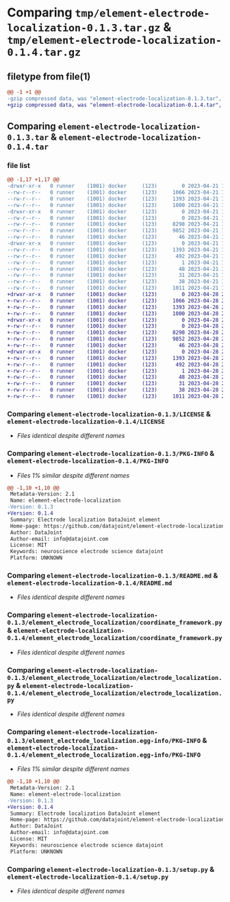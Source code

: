 # Comparing `tmp/element-electrode-localization-0.1.3.tar.gz` & `tmp/element-electrode-localization-0.1.4.tar.gz`

## filetype from file(1)

```diff
@@ -1 +1 @@
-gzip compressed data, was "element-electrode-localization-0.1.3.tar", last modified: Fri Apr 21 18:30:19 2023, max compression
+gzip compressed data, was "element-electrode-localization-0.1.4.tar", last modified: Fri Apr 28 22:42:15 2023, max compression
```

## Comparing `element-electrode-localization-0.1.3.tar` & `element-electrode-localization-0.1.4.tar`

### file list

```diff
@@ -1,17 +1,17 @@
-drwxr-xr-x   0 runner    (1001) docker     (123)        0 2023-04-21 18:30:19.286504 element-electrode-localization-0.1.3/
--rw-r--r--   0 runner    (1001) docker     (123)     1066 2023-04-21 18:30:15.000000 element-electrode-localization-0.1.3/LICENSE
--rw-r--r--   0 runner    (1001) docker     (123)     1393 2023-04-21 18:30:19.286504 element-electrode-localization-0.1.3/PKG-INFO
--rw-r--r--   0 runner    (1001) docker     (123)     1000 2023-04-21 18:30:15.000000 element-electrode-localization-0.1.3/README.md
-drwxr-xr-x   0 runner    (1001) docker     (123)        0 2023-04-21 18:30:19.286504 element-electrode-localization-0.1.3/element_electrode_localization/
--rw-r--r--   0 runner    (1001) docker     (123)        0 2023-04-21 18:30:15.000000 element-electrode-localization-0.1.3/element_electrode_localization/__init__.py
--rw-r--r--   0 runner    (1001) docker     (123)     8298 2023-04-21 18:30:15.000000 element-electrode-localization-0.1.3/element_electrode_localization/coordinate_framework.py
--rw-r--r--   0 runner    (1001) docker     (123)     9852 2023-04-21 18:30:15.000000 element-electrode-localization-0.1.3/element_electrode_localization/electrode_localization.py
--rw-r--r--   0 runner    (1001) docker     (123)       46 2023-04-21 18:30:15.000000 element-electrode-localization-0.1.3/element_electrode_localization/version.py
-drwxr-xr-x   0 runner    (1001) docker     (123)        0 2023-04-21 18:30:19.286504 element-electrode-localization-0.1.3/element_electrode_localization.egg-info/
--rw-r--r--   0 runner    (1001) docker     (123)     1393 2023-04-21 18:30:19.000000 element-electrode-localization-0.1.3/element_electrode_localization.egg-info/PKG-INFO
--rw-r--r--   0 runner    (1001) docker     (123)      492 2023-04-21 18:30:19.000000 element-electrode-localization-0.1.3/element_electrode_localization.egg-info/SOURCES.txt
--rw-r--r--   0 runner    (1001) docker     (123)        1 2023-04-21 18:30:19.000000 element-electrode-localization-0.1.3/element_electrode_localization.egg-info/dependency_links.txt
--rw-r--r--   0 runner    (1001) docker     (123)       48 2023-04-21 18:30:19.000000 element-electrode-localization-0.1.3/element_electrode_localization.egg-info/requires.txt
--rw-r--r--   0 runner    (1001) docker     (123)       31 2023-04-21 18:30:19.000000 element-electrode-localization-0.1.3/element_electrode_localization.egg-info/top_level.txt
--rw-r--r--   0 runner    (1001) docker     (123)       38 2023-04-21 18:30:19.286504 element-electrode-localization-0.1.3/setup.cfg
--rw-r--r--   0 runner    (1001) docker     (123)     1011 2023-04-21 18:30:15.000000 element-electrode-localization-0.1.3/setup.py
+drwxr-xr-x   0 runner    (1001) docker     (123)        0 2023-04-28 22:42:15.336622 element-electrode-localization-0.1.4/
+-rw-r--r--   0 runner    (1001) docker     (123)     1066 2023-04-28 22:42:12.000000 element-electrode-localization-0.1.4/LICENSE
+-rw-r--r--   0 runner    (1001) docker     (123)     1393 2023-04-28 22:42:15.336622 element-electrode-localization-0.1.4/PKG-INFO
+-rw-r--r--   0 runner    (1001) docker     (123)     1000 2023-04-28 22:42:12.000000 element-electrode-localization-0.1.4/README.md
+drwxr-xr-x   0 runner    (1001) docker     (123)        0 2023-04-28 22:42:15.336622 element-electrode-localization-0.1.4/element_electrode_localization/
+-rw-r--r--   0 runner    (1001) docker     (123)        0 2023-04-28 22:42:12.000000 element-electrode-localization-0.1.4/element_electrode_localization/__init__.py
+-rw-r--r--   0 runner    (1001) docker     (123)     8298 2023-04-28 22:42:12.000000 element-electrode-localization-0.1.4/element_electrode_localization/coordinate_framework.py
+-rw-r--r--   0 runner    (1001) docker     (123)     9852 2023-04-28 22:42:12.000000 element-electrode-localization-0.1.4/element_electrode_localization/electrode_localization.py
+-rw-r--r--   0 runner    (1001) docker     (123)       46 2023-04-28 22:42:12.000000 element-electrode-localization-0.1.4/element_electrode_localization/version.py
+drwxr-xr-x   0 runner    (1001) docker     (123)        0 2023-04-28 22:42:15.336622 element-electrode-localization-0.1.4/element_electrode_localization.egg-info/
+-rw-r--r--   0 runner    (1001) docker     (123)     1393 2023-04-28 22:42:15.000000 element-electrode-localization-0.1.4/element_electrode_localization.egg-info/PKG-INFO
+-rw-r--r--   0 runner    (1001) docker     (123)      492 2023-04-28 22:42:15.000000 element-electrode-localization-0.1.4/element_electrode_localization.egg-info/SOURCES.txt
+-rw-r--r--   0 runner    (1001) docker     (123)        1 2023-04-28 22:42:15.000000 element-electrode-localization-0.1.4/element_electrode_localization.egg-info/dependency_links.txt
+-rw-r--r--   0 runner    (1001) docker     (123)       48 2023-04-28 22:42:15.000000 element-electrode-localization-0.1.4/element_electrode_localization.egg-info/requires.txt
+-rw-r--r--   0 runner    (1001) docker     (123)       31 2023-04-28 22:42:15.000000 element-electrode-localization-0.1.4/element_electrode_localization.egg-info/top_level.txt
+-rw-r--r--   0 runner    (1001) docker     (123)       38 2023-04-28 22:42:15.336622 element-electrode-localization-0.1.4/setup.cfg
+-rw-r--r--   0 runner    (1001) docker     (123)     1011 2023-04-28 22:42:12.000000 element-electrode-localization-0.1.4/setup.py
```

### Comparing `element-electrode-localization-0.1.3/LICENSE` & `element-electrode-localization-0.1.4/LICENSE`

 * *Files identical despite different names*

### Comparing `element-electrode-localization-0.1.3/PKG-INFO` & `element-electrode-localization-0.1.4/PKG-INFO`

 * *Files 1% similar despite different names*

```diff
@@ -1,10 +1,10 @@
 Metadata-Version: 2.1
 Name: element-electrode-localization
-Version: 0.1.3
+Version: 0.1.4
 Summary: Electrode localization DataJoint element
 Home-page: https://github.com/datajoint/element-electrode-localization
 Author: DataJoint
 Author-email: info@datajoint.com
 License: MIT
 Keywords: neuroscience electrode science datajoint
 Platform: UNKNOWN
```

### Comparing `element-electrode-localization-0.1.3/README.md` & `element-electrode-localization-0.1.4/README.md`

 * *Files identical despite different names*

### Comparing `element-electrode-localization-0.1.3/element_electrode_localization/coordinate_framework.py` & `element-electrode-localization-0.1.4/element_electrode_localization/coordinate_framework.py`

 * *Files identical despite different names*

### Comparing `element-electrode-localization-0.1.3/element_electrode_localization/electrode_localization.py` & `element-electrode-localization-0.1.4/element_electrode_localization/electrode_localization.py`

 * *Files identical despite different names*

### Comparing `element-electrode-localization-0.1.3/element_electrode_localization.egg-info/PKG-INFO` & `element-electrode-localization-0.1.4/element_electrode_localization.egg-info/PKG-INFO`

 * *Files 1% similar despite different names*

```diff
@@ -1,10 +1,10 @@
 Metadata-Version: 2.1
 Name: element-electrode-localization
-Version: 0.1.3
+Version: 0.1.4
 Summary: Electrode localization DataJoint element
 Home-page: https://github.com/datajoint/element-electrode-localization
 Author: DataJoint
 Author-email: info@datajoint.com
 License: MIT
 Keywords: neuroscience electrode science datajoint
 Platform: UNKNOWN
```

### Comparing `element-electrode-localization-0.1.3/setup.py` & `element-electrode-localization-0.1.4/setup.py`

 * *Files identical despite different names*

